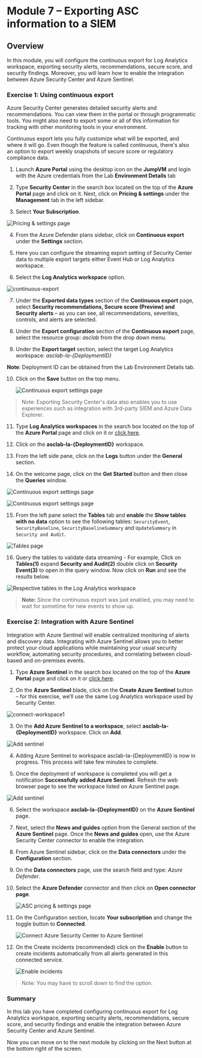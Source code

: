 # Module 7 – Exporting ASC information to a SIEM


## Overview

In this module, you will configure the continuous export for Log Analytics workspace, exporting security alerts, recommendations, secure score, and security findings. Moreover, you will learn how to enable the integration between Azure Security Center and Azure Sentinel.

### Exercise 1: Using continuous export

Azure Security Center generates detailed security alerts and recommendations. You can view them in the portal or through programmatic tools. You might also need to export some or all of this information for tracking with other monitoring tools in your environment.

Continuous export lets you fully customize what will be exported, and where it will go. Even though the feature is called continuous, there's also an option to export weekly snapshots of secure score or regulatory compliance data.

1.	Launch **Azure Portal** using the desktop icon on the **JumpVM** and login with the Azure credentials from the Lab **Environment Details** tab

2.	Type **Security Center** in the search box located on the top of the **Azure Portal** page and click on it. Next, click on **Pricing & settings** under the **Management** tab in the left sidebar.

3.	Select **Your Subscription**.

   ![Pricing & settings page](../Images/asc-pricing-settings-sub.gif?raw=true)

4.	From the Azure Defender plans sidebar, click on **Continuous export** under the **Settings** section.

5.	Here you can configure the streaming export setting of Security Center data to multiple export targets either Event Hub or Log Analytics workspace.

6.	Select the **Log Analytics workspace** option.

   ![continuous-export](../Images/continuous-export.png)

7.	Under the **Exported data types** section of the **Continuous export** page, select **Security recommendations, Secure score (Preview) and Security alerts** – as you can see, all recommendations, severities, controls, and alerts are selected.

8.	Under the **Export configuration** section of the **Continuous export** page, select the resource group: *asclab* from the drop down menu.

9.	Under the **Export target** section, select the target Log Analytics workspace: *asclab-la-{DeploymentID}*

   **Note**: Deployment ID can be obtained from the Lab Environment Details tab.

10. Click on the **Save** button on the top menu.

    ![Continuous export settings page](../Images/asc-continuous-export-settings.gif?raw=true)

> Note: Exporting Security Center's data also enables you to use experiences such as integration with 3rd-party SIEM and Azure Data Explorer.

11. Type **Log Analytics workspaces** in the search box located on the top of the **Azure Portal** page and click on it or [click here](https://portal.azure.com/#blade/HubsExtension/BrowseResource/resourceType/Microsoft.OperationalInsights%2Fworkspaces).

12. Click on the **asclab-la-{DeploymentID}** workspace.

13. From the left side pane, click on the **Logs** button under the **General** section.

14. On the welcome page, click on the **Get Started** button and then close the **Queries** window.

   ![Continuous export settings page](../Images/log-analytic-started.png)

   ![Continuous export settings page](../Images/log-analytic-started2.png)

15. From the left pane select the **Tables** tab and **enable** the **Show tables with no data** option to see the following tables: `SecurityEvent`, `SecurityBaseline`, `SecurityBaselineSummary` and  `UpdateSummary` in `Security and Audit`.

   ![Tables page](../Images/showtables.png)

16. Query the tables to validate data streaming - For example, Click on **Tables(1)** expand **Security and Audit(2)** double click on **Security Event(3)** to open in the query window. Now click on **Run** and see the results below.

   ![Respective tables in the Log Analytics workspace](../Images/Log-editor-tables.png)
> **Note:** Since the continuous export was just enabled, you may need to wait for sometime for new events to show up.

### Exercise 2: Integration with Azure Sentinel

Integration with Azure Sentinel will enable centralized monitoring of alerts and discovery data. Integrating with Azure Sentinel allows you to better protect your cloud applications while maintaining your usual security workflow, automating security procedures, and correlating between cloud-based and on-premises events.

1. Type **Azure Sentinel** in the search box located on the top of the **Azure Portal** page and click on it or [click here](https://portal.azure.com/#blade/Microsoft_Azure_Security_Insights/WorkspaceSelectorBlade).

2.	On the **Azure Sentinel** blade, click on the **Create Azure Sentinel** button – for this exercise, we’ll use the same Log Analytics workspace used by Security Center.

   ![connect-workspace1](../Images/sentinel.png)

3.	On the **Add Azure Sentinel to a workspace**, select **asclab-la-{DeploymentID}** workspace. Click on **Add**.

   ![Add sentinel](../Images/sentineladd.png)

4.	Adding Azure Sentinel to workspace asclab-la-{DeploymentID} is now in progress. This process will take few minutes to complete. 

5.	Once the deployment of workspace is completed you will get a notification **Successfully added Azure Sentinel**. Refresh the web browser page to see the workspace listed on Azure Sentinel page.

  ![Add sentinel](../Images/sentinelws.png)

6. Select the workspace **asclab-la-{DeploymentID}** on the **Azure Sentinel** page. 

7. Next, select the **News and guides** option from the General section of the **Azure Sentinel** page. Once the **News and guides** open, use the Azure Security Center connector to enable the integration.

8.	From Azure Sentinel sidebar, click on the **Data connectors** under the **Configuration** section.

9.	On the **Data connectors** page, use the search field and type: *Azure Defender*.

10. Select the **Azure Defender** connector and then click on **Open connector page**.

    ![ASC pricing & settings page](../Images/Azure-defender-open.png)

11. On the Configuration section, locate **Your subscription** and change the toggle button to **Connected**.

    ![Connect Azure Security Center to Azure Sentinel](../Images/connected.png)

12. On the Create incidents (recommended) click on the **Enable** button to create incidents automatically from all alerts generated in this connected service.

    ![Enable incidents](../Images/asc-sentinel-enable-incidents.png)
 
 >Note: You may have to scroll down to find the option.

### Summary

In this lab you have completed configuring continuous export for Log Analytics workspace, exporting security alerts, recommendations, secure score, and security findings and enable the integration between Azure Security Center and Azure Sentinel.

Now you can move on to the next module by clicking on the Next button at the bottom right of the screen.
